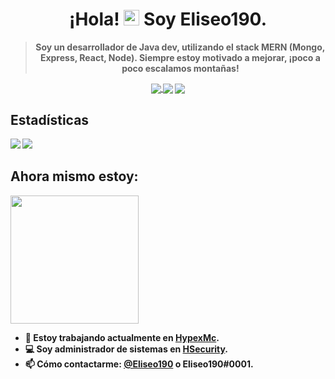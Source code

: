 <h1 align="center">
  ¡Hola! 
  <img src="https://user-images.githubusercontent.com/57642291/115981321-b7a44c80-a58a-11eb-8109-79aa8bcf0698.gif" width="25px">  
  Soy <strong>Eliseo190<strong/>.

</h1>
  <blockquote>
    <p align="center">
      Soy un desarrollador de Java dev, utilizando el stack MERN (Mongo, Express, React, Node).
      Siempre estoy motivado a mejorar, ¡poco a poco escalamos montañas!
    <p/>
  </blockquote>
<div align="center">
  <a href="https://twitter.com/Eliseo190">
    <img src="https://img.shields.io/twitter/follow/Eliseo190?color=blue&label=Twitter&logo=brunoohdev&style=for-the-badge" align="center">
  </a>
  <img src="https://img.shields.io/static/v1?label=Discord&message=Eliseo190%230001&color=blue&style=for-the-badge" align="center">
  <img src="https://komarev.com/ghpvc/?username=Eliseo190IDEA&color=blue" align="center">
</div>


## Estadísticas
![](https://github-readme-stats-eugeniodevv.vercel.app/api?username=Eliseo190IDEA&show_icons=true&theme=dark&count_private=true)
![](https://github-readme-stats-eugeniodevv.vercel.app/api/top-langs/?username=Eliseo190IDEA&langs_count=5&theme=dark)
  
## Ahora mismo estoy:
<a href="https://discord.com/users/877811473815056444">
  <img src="https://i.imgur.com/T95suaJ.png" align="center" height="205">
</a>
<br>

- 🔭 Estoy trabajando actualmente en [HypexMc](https://hypexmc.net).
- 💻 Soy administrador de sistemas en [HSecurity](https://hsecurity.net).
- 📫 Cómo contactarme: [@Eliseo190](https://twitter.com/Eliseo190) o Eliseo190#0001.
